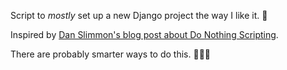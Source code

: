 Script to *mostly* set up a new Django project the way I like it. 🦄

Inspired by [Dan Slimmon's blog post about Do Nothing Scripting](https://blog.danslimmon.com/2019/07/15/do-nothing-scripting-the-key-to-gradual-automation/).

There are probably smarter ways to do this. 🤷🏻‍♂️
